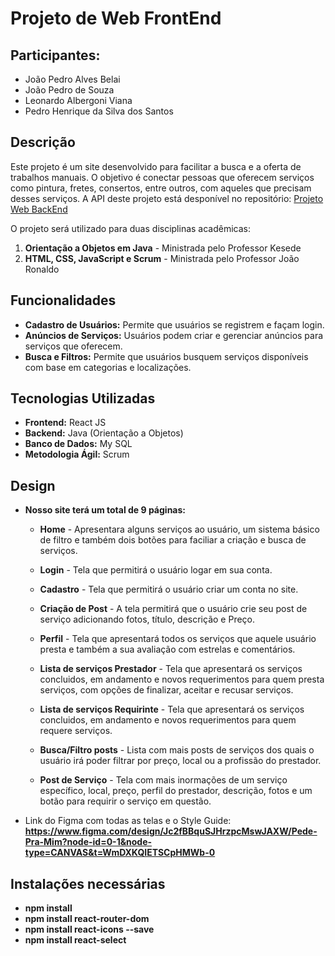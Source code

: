 # Projeto de Web FrontEnd 

## Participantes: 
- João Pedro Alves Belai
- João Pedro de Souza
- Leonardo Albergoni Viana
- Pedro Henrique da Silva dos Santos 

## Descrição

Este projeto é um site desenvolvido para facilitar a busca e a oferta de trabalhos manuais. O objetivo é conectar pessoas que oferecem serviços como pintura, fretes, consertos, entre outros, com aqueles que precisam desses serviços. A API deste projeto está desponível no repositório: [Projeto Web BackEnd](https://github.com/joaoSouza3/Projeto-Web-Backend)

O projeto será utilizado para duas disciplinas acadêmicas:

1. **Orientação a Objetos em Java** - Ministrada pelo Professor Kesede
2. **HTML, CSS, JavaScript e Scrum** - Ministrada pelo Professor João Ronaldo

## Funcionalidades

- **Cadastro de Usuários:** Permite que usuários se registrem e façam login.
- **Anúncios de Serviços:** Usuários podem criar e gerenciar anúncios para serviços que oferecem.
- **Busca e Filtros:** Permite que usuários busquem serviços disponíveis com base em categorias e localizações.
  
## Tecnologias Utilizadas

- **Frontend:** React JS
- **Backend:** Java (Orientação a Objetos)
- **Banco de Dados:** My SQL
- **Metodologia Ágil:** Scrum

## Design

  - **Nosso site terá um total de 9 páginas:**

    - **Home** - Apresentara alguns serviços ao usuário, um sistema básico de filtro e também dois botões para faciliar a criação e busca de serviços.
    
    - **Login** - Tela que permitirá o usuário logar em sua conta.
    
    - **Cadastro** - Tela que permitirá o usuário criar um conta no site.
    
    - **Criação de Post** - A tela permitirá que o usuário crie seu post de serviço adicionando fotos, título, descrição e Preço.
    
    - **Perfil** - Tela que apresentará todos os serviços que aquele usuário presta e também a sua avaliação com estrelas e comentários.
    
    - **Lista de serviços Prestador** - Tela que apresentará os serviços concluidos, em andamento e novos requerimentos para quem presta serviços, com opções de finalizar, aceitar e recusar serviços.
    
    - **Lista de serviços Requirinte** -  Tela que apresentará os serviços concluidos, em andamento e novos requerimentos para quem requere serviços.
    
    - **Busca/Filtro posts** - Lista com mais posts de serviços dos quais o usuário irá poder filtrar por preço, local ou a profissão do prestador.
     
    - **Post de Serviço** - Tela com mais inormações de um serviço específico, local, preço, perfil do prestador, descrição, fotos e um botão para requirir o serviço em questão.
  
  
  - Link do Figma com todas as telas e o Style Guide:
  **https://www.figma.com/design/Jc2fBBquSJHrzpcMswJAXW/Pede-Pra-Mim?node-id=0-1&node-type=CANVAS&t=WmDXKQIETSCpHMWb-0**

## Instalações necessárias

- **npm install**
- **npm install react-router-dom**
- **npm install react-icons --save**
- **npm install react-select**
